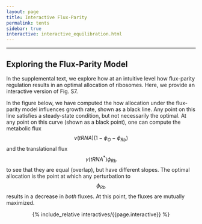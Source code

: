 ```yaml
---
layout: page
title: Interactive Flux-Parity
permalink: tents
sidebar: true
interactive: interactive_equilibration.html
---
```

---

## Exploring the Flux-Parity Model
In the supplemental text, we explore how at an intuitive level how flux-parity 
regulation results in an optimal allocation of ribosomes. Here, we provide an 
interactive version of Fig. S7. 

In the figure below, we have computed the how allocation under the 
flux-parity model influences growth rate, shown as a black line. Any point 
on this line satisfies a steady-state condition, but not necessarily the optimal. 
At any point on this curve (shown as a black point), one can compute the metabolic 
flux $$\nu(tRNA)(1 - \phi_O - \phi_{Rb})$$ and the 
translational flux $$\gamma(tRNA^*)\phi_{Rb}$$ to see that they are equal (overlap), 
but have different slopes. The optimal allocation is the point at which any 
perturbation to $$\phi_{Rb}$$ results in a decrease in *both* fluxes. At this 
point, the fluxes are mutually maximized. 

<!-- The below line includes the interactive figure. Do not change! -->
<center>

{% include_relative interactives/{{page.interactive}} %}

</center>


